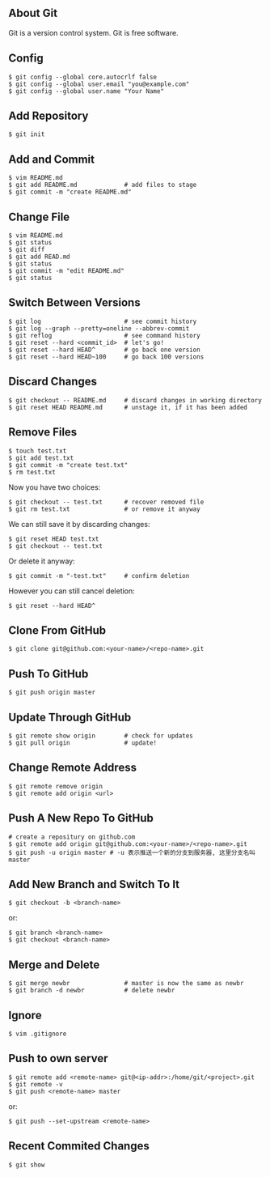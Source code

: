 About Git
---------

Git is a version control system.
Git is free software.

Config
------

    $ git config --global core.autocrlf false
    $ git config --global user.email "you@example.com"
    $ git config --global user.name "Your Name"

Add Repository
--------------

    $ git init

Add and Commit
--------------

    $ vim README.md
    $ git add README.md				# add files to stage
    $ git commit -m "create README.md"

Change File
-----------

    $ vim README.md
    $ git status
    $ git diff
    $ git add READ.md
    $ git status
    $ git commit -m "edit README.md"
    $ git status

Switch Between Versions
-----------------------

    $ git log						# see commit history
    $ git log --graph --pretty=oneline --abbrev-commit
    $ git reflog					# see command history
    $ git reset --hard <commit_id>	# let's go!
    $ git reset --hard HEAD^		# go back one version
    $ git reset --hard HEAD~100		# go back 100 versions

Discard Changes
---------------

    $ git checkout -- README.md		# discard changes in working directory
    $ git reset HEAD README.md		# unstage it, if it has been added

Remove Files
------------

    $ touch test.txt
    $ git add test.txt
    $ git commit -m "create test.txt"
    $ rm test.txt

Now you have two choices:

    $ git checkout -- test.txt		# recover removed file
    $ git rm test.txt				# or remove it anyway

We can still save it by discarding changes:

    $ git reset HEAD test.txt
    $ git checkout -- test.txt

Or delete it anyway:

    $ git commit -m "-test.txt"		# confirm deletion

However you can still cancel deletion:

    $ git reset --hard HEAD^

Clone From GitHub
-----------------

    $ git clone git@github.com:<your-name>/<repo-name>.git

Push To GitHub
--------------

    $ git push origin master

Update Through GitHub
---------------------

    $ git remote show origin		# check for updates
    $ git pull origin				# update!

Change Remote Address
---------------------

    $ git remote remove origin
    $ git remote add origin <url>

Push A New Repo To GitHub
-------------------------

    # create a repositury on github.com
    $ git remote add origin git@github.com:<your-name>/<repo-name>.git
    $ git push -u origin master # -u 表示推送一个新的分支到服务器, 这里分支名叫 master

Add New Branch and Switch To It
-------------------------------

    $ git checkout -b <branch-name>

or:

    $ git branch <branch-name>
    $ git checkout <branch-name>

Merge and Delete
----------------

    $ git merge newbr				# master is now the same as newbr
    $ git branch -d newbr			# delete newbr

Ignore
------

    $ vim .gitignore

Push to own server
------------------

    $ git remote add <remote-name> git@<ip-addr>:/home/git/<project>.git
    $ git remote -v
    $ git push <remote-name> master

or:

    $ git push --set-upstream <remote-name>

Recent Commited Changes
-----------------------

    $ git show

